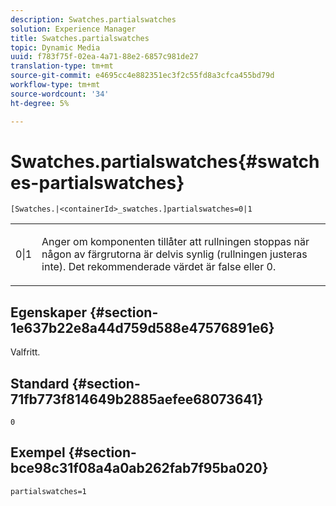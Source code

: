 ```yaml
---
description: Swatches.partialswatches
solution: Experience Manager
title: Swatches.partialswatches
topic: Dynamic Media
uuid: f783f75f-02ea-4a71-88e2-6857c981de27
translation-type: tm+mt
source-git-commit: e4695cc4e882351ec3f2c55fd8a3cfca455bd79d
workflow-type: tm+mt
source-wordcount: '34'
ht-degree: 5%

---
```



# Swatches.partialswatches{#swatches-partialswatches}

`[Swatches.|<containerId>_swatches.]partialswatches=0|1`

<table id="table_4B8CEC134277403A840A050BD8C8CE2B"> 
 <tbody> 
  <tr> 
   <td> <p> <span class="codeph"> 0|1</span> </p> </td> 
   <td> <p> Anger om komponenten tillåter att rullningen stoppas när någon av färgrutorna är delvis synlig (rullningen justeras inte). Det rekommenderade värdet är <span class="codeph"> false</span> eller <span class="codeph"> 0</span>. </p> </td> 
  </tr> 
 </tbody> 
</table>

## Egenskaper {#section-1e637b22e8a44d759d588e47576891e6}

Valfritt.

## Standard {#section-71fb773f814649b2885aefee68073641}

`0`

## Exempel {#section-bce98c31f08a4a0ab262fab7f95ba020}

`partialswatches=1`
